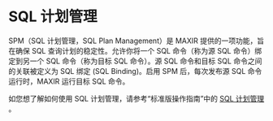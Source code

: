 # SQL 计划管理
SPM（SQL 计划管理，SQL Plan Management）是 MAXIR 提供的一项功能，旨在确保 SQL 查询计划的稳定性。允许你将一个 SQL 命令（称为源 SQL 命令）绑定到另一个 SQL 命令（称为目标 SQL 命令）。源 SQL 命令和目标 SQL 命令之间的关联被定义为 SQL 绑定 (SQL Binding)。启用 SPM 后，每次发布源 SQL 命令运行时，MAXIR 运行目标 SQL 命令。

如您想了解如何使用 SQL 计划管理，请参考“标准版操作指南”中的 [ SQL 计划管理](/maxir/guides/optimization/sql-plan-management) 。
